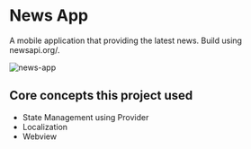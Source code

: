 # News App

A mobile application that providing the latest news. Build using newsapi.org/.


![news-app](https://user-images.githubusercontent.com/29432760/180359016-8ddeff76-d391-4f71-99dc-244541cd8675.png)



## Core concepts this project used

* State Management using Provider
* Localization
* Webview
